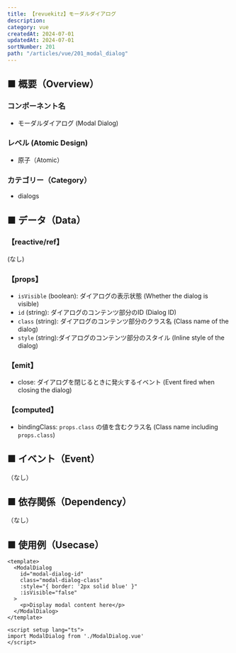 ```yaml
---
title: 【revuekitz】モーダルダイアログ
description:
category: vue
createdAt: 2024-07-01
updatedAt: 2024-07-01
sortNumber: 201
path: "/articles/vue/201_modal_dialog"
---
```


<nuxt-content-wrapper>

## ■ 概要（Overview）
### コンポーネント名
- モーダルダイアログ (Modal Dialog)

### レベル (Atomic Design)
- 原子（Atomic）

### カテゴリー（Category）
- dialogs

## ■ データ（Data）

### 【reactive/ref】
(なし)

### 【props】
- `isVisible` (boolean): ダイアログの表示状態 (Whether the dialog is visible)
- `id` (string): ダイアログのコンテンツ部分のID (Dialog ID)
- `class` (string): ダイアログのコンテンツ部分のクラス名 (Class name of the dialog)
- `style` (string):ダイアログのコンテンツ部分のスタイル (Inline style of the dialog)

### 【emit】
- close: ダイアログを閉じるときに発火するイベント (Event fired when closing the dialog)

### 【computed】
- bindingClass: `props.class` の値を含むクラス名 (Class name including `props.class`)

## ■ イベント（Event）
（なし）

## ■ 依存関係（Dependency）
（なし）

## ■ 使用例（Usecase）
```vue
<template>
  <ModalDialog
    id="modal-dialog-id"
    class="modal-dialog-class"
    :style="{ border: '2px solid blue' }"
    :isVisible="false"
  >
    <p>Display modal content here</p>
  </ModalDialog>
</template>

<script setup lang="ts">
import ModalDialog from './ModalDialog.vue'
</script>

```

</nuxt-content-wrapper>
